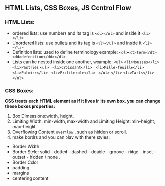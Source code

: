 ## HTML Lists, CSS Boxes, JS Control Flow
### HTML Lists:
- ordered lists: use numbers and its tag is ``<ol></ol>`` and inside it ``<li></li> ``
- Unordered lists: use bullets and its tag is ``<ul></ul>`` and inside it ``<li></li>``
- Definition lists: used to define terminology example:
``<dl><dt>term</dt><dd>defenition</dd></dl>`` 
- Lists can be nested inside one another, wxample:
``<ul>``
``<li>Mousses</li>``
``<li>Pastries``
 ``<ul>``
`` <li>Croissant</li>``
`` <li>Mille-feuille</li>``
`` <li>Palmier</li>``
`` <li>Profiterole</li>``
`` </ul>``
``</li>``
``<li>Tarts</li>``
``</ul>``
### CSS Boxes:
**CSS treats each HTML element as if it lives in its own box. you can change these boxes properties:**
1. Box Dimensions:width, height.
2. Limiting Width: min-width, max-width and Limiting Height: min-height, max-height
3. Overflowing Content ``overflow`` , such as hidden or scroll.
4. make bordrs and you can play with there styles:
  * Border Width 
  * Border Style: solid - dotted - dashed - double - groove - ridge - inset - outset - hidden / none .
  * Border Color
  * padding
  * margins
  * centering content
  
